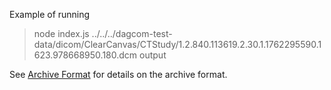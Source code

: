 
Example of running

> node index.js ../../../dagcom-test-data/dicom/ClearCanvas/CTStudy/1.2.840.113619.2.30.1.1762295590.1623.978668950.180.dcm output 



See [Archive Format](docs/archive-format.md) for details on the archive format.